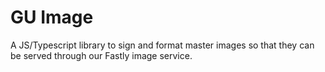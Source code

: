 # GU Image

A JS/Typescript library to sign and format master images so that they can be
served through our Fastly image service.
